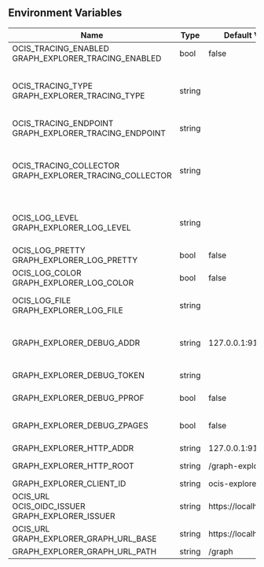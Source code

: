 ## Environment Variables

| Name | Type | Default Value | Description |
|------|------|---------------|-------------|
| OCIS_TRACING_ENABLED<br/>GRAPH_EXPLORER_TRACING_ENABLED | bool | false | Activates tracing.|
| OCIS_TRACING_TYPE<br/>GRAPH_EXPLORER_TRACING_TYPE | string |  | The type of tracing. Defaults to "", which is the same as "jaeger". Allowed tracing types are "jaeger" and "" as of now.|
| OCIS_TRACING_ENDPOINT<br/>GRAPH_EXPLORER_TRACING_ENDPOINT | string |  | The endpoint of the tracing agent.|
| OCIS_TRACING_COLLECTOR<br/>GRAPH_EXPLORER_TRACING_COLLECTOR | string |  | The HTTP endpoint for sending spans directly to a collector, i.e. http://jaeger-collector:14268/api/traces. Only used if the tracing endpoint is unset.|
| OCIS_LOG_LEVEL<br/>GRAPH_EXPLORER_LOG_LEVEL | string |  | The log level. Valid values are: "panic", "fatal", "error", "warn", "info", "debug", "trace".|
| OCIS_LOG_PRETTY<br/>GRAPH_EXPLORER_LOG_PRETTY | bool | false | Activates pretty log output.|
| OCIS_LOG_COLOR<br/>GRAPH_EXPLORER_LOG_COLOR | bool | false | Activates colorized log output.|
| OCIS_LOG_FILE<br/>GRAPH_EXPLORER_LOG_FILE | string |  | The path to the log file. Activates logging to this file if set.|
| GRAPH_EXPLORER_DEBUG_ADDR | string | 127.0.0.1:9136 | Bind address of the debug server, where metrics, health, config and debug endpoints will be exposed.|
| GRAPH_EXPLORER_DEBUG_TOKEN | string |  | Token to secure the metrics endpoint|
| GRAPH_EXPLORER_DEBUG_PPROF | bool | false | Enables pprof, which can be used for profiling|
| GRAPH_EXPLORER_DEBUG_ZPAGES | bool | false | Enables zpages, which can be used for collecting and viewing in-memory traces.|
| GRAPH_EXPLORER_HTTP_ADDR | string | 127.0.0.1:9135 | The HTTP service address.|
| GRAPH_EXPLORER_HTTP_ROOT | string | /graph-explorer | The HTTP service root path.|
| GRAPH_EXPLORER_CLIENT_ID | string | ocis-explorer.js | |
| OCIS_URL<br/>OCIS_OIDC_ISSUER<br/>GRAPH_EXPLORER_ISSUER | string | https://localhost:9200 | |
| OCIS_URL<br/>GRAPH_EXPLORER_GRAPH_URL_BASE | string | https://localhost:9200 | |
| GRAPH_EXPLORER_GRAPH_URL_PATH | string | /graph | |
